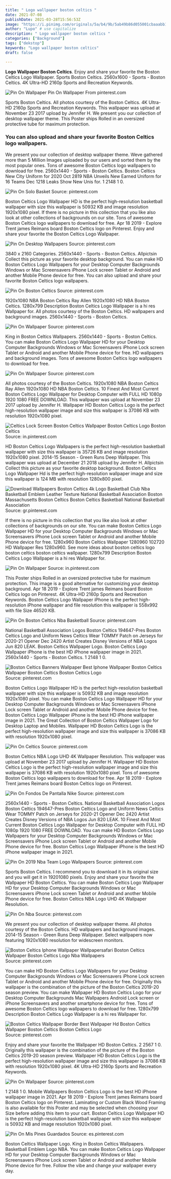 ```yaml
---
title: " Logo wallpaper boston celtics "
date: 2021-07-08
publishDate: 2021-03-28T15:56:53Z
image: "https://i.pinimg.com/originals/5a/b4/9b/5ab49b86d055001cbaaabb1f86c4565a.jpg"
author: "Lupo" # use capitalize
description: " Logo wallpaper boston celtics "
categories: ["Background"]
tags: ["dekstop"]
keywords: "Logo wallpaper boston celtics"
draft: false

---
```



**Logo Wallpaper Boston Celtics**. Enjoy and share your favorite the Boston Celtics Logo Wallpaper. Sports Boston Celtics. 2560x1600 - Sports - Boston Celtics. 4K Ultra-HD 2160p Sports and Recreation Keywords.

![Pin On Wallpaper](https://i.pinimg.com/originals/ae/4b/0b/ae4b0b0db29520f39f8d94ea1925920f.jpg "Pin On Wallpaper")
Pin On Wallpaper From pinterest.com


Sports Boston Celtics. All photos courtesy of the Boston Celtics. 4K Ultra-HD 2160p Sports and Recreation Keywords. This wallpaper was upload at November 23 2017 upload by Jennifer H. We present you our collection of desktop wallpaper theme. This Poster ships Rolled in an oversized protective tube for maximum protection.

### You can also upload and share your favorite Boston Celtics logo wallpapers.

We present you our collection of desktop wallpaper theme. Weve gathered more than 5 Million Images uploaded by our users and sorted them by the most popular ones. Tons of awesome Boston Celtics logo wallpapers to download for free. 2560x1440 - Sports - Boston Celtics. Boston Celtics New City Uniform for 2020 Oct 2819 NBA Unveils New Earned Uniform for 16 Teams Dec 1218 Leaks Show New Unis for. 1 2148 1 0.


![Pin On Solo Basket](https://i.pinimg.com/originals/68/e3/78/68e3783ef094eac6905a5d2a2a25bfc0.jpg "Pin On Solo Basket")
Source: pinterest.com

Boston Celtics Logo Wallpaper HD is the perfect high-resolution basketball wallpaper with size this wallpaper is 50932 KB and image resolution 1920x1080 pixel. If there is no picture in this collection that you like also look at other collections of backgrounds on our site. Tons of awesome Boston Celtics logo wallpapers to download for free. Apr 18 2019 - Explore Trent james Reimans board Boston Celtics logo on Pinterest. Enjoy and share your favorite the Boston Celtics Logo Wallpaper.

![Pin On Desktop Wallpapers](https://i.pinimg.com/originals/e0/36/cc/e036ccb546b9fa9f0a3fe21459024b8b.jpg "Pin On Desktop Wallpapers")
Source: pinterest.com

3840 x 2160 Categories. 2560x1440 - Sports - Boston Celtics. Allpictsin Collect this picture as your favorite desktop background. You can make HD Boston Celtics Logo Wallpapers for your Desktop Computer Backgrounds Windows or Mac Screensavers iPhone Lock screen Tablet or Android and another Mobile Phone device for free. You can also upload and share your favorite Boston Celtics logo wallpapers.

![Pin On Boston Celtics](https://i.pinimg.com/originals/eb/9b/1e/eb9b1e293bb5f1990f088d3b411f0754.jpg "Pin On Boston Celtics")
Source: pinterest.com

1920x1080 NBA Boston Celtics Ray Allen 1920x1080 HD NBA Boston Celtics. 1280x799 Description Boston Celtics Logo Wallpaper is a hi res Wallpaper for. All photos courtesy of the Boston Celtics. HD wallpapers and background images. 2560x1440 - Sports - Boston Celtics.

![Pin On Wallpaper](https://i.pinimg.com/originals/42/86/a4/4286a4d48f2e14344d31265781c4a162.jpg "Pin On Wallpaper")
Source: pinterest.com

King in Boston Celtics Wallpapers. 2560x1440 - Sports - Boston Celtics. You can make Boston Celtics Logo Wallpaper HD for your Desktop Computer Backgrounds Windows or Mac Screensavers iPhone Lock screen Tablet or Android and another Mobile Phone device for free. HD wallpapers and background images. Tons of awesome Boston Celtics logo wallpapers to download for free.

![Pin On Wallpaper](https://i.pinimg.com/originals/ae/4b/0b/ae4b0b0db29520f39f8d94ea1925920f.jpg "Pin On Wallpaper")
Source: pinterest.com

All photos courtesy of the Boston Celtics. 1920x1080 NBA Boston Celtics Ray Allen 1920x1080 HD NBA Boston Celtics. 10 Finest And Most Current Boston Celtics Logo Wallpaper for Desktop Computer with FULL HD 1080p 1920 1080 FREE DOWNLOAD. This wallpaper was upload at November 23 2017 upload by Jennifer H. Wallpaper HD Boston Celtics Logo is the perfect high-resolution wallpaper image and size this wallpaper is 37086 KB with resolution 1920x1080 pixel.

![Celtics Lock Screen Boston Celtics Wallpaper Boston Celtics Logo Boston Celtics](https://i.pinimg.com/originals/2b/e7/cc/2be7cc499ffef21731aa12d338d496f5.jpg "Celtics Lock Screen Boston Celtics Wallpaper Boston Celtics Logo Boston Celtics")
Source: in.pinterest.com

HD Boston Celtics Logo Wallpapers is the perfect high-resolution basketball wallpaper with size this wallpaper is 35726 KB and image resolution 1920x1080 pixel. 2014-15 Season - Green Runs Deep Wallpaper. This wallpaper was upload at December 21 2018 upload by Jennifer H. Allpictsin Collect this picture as your favorite desktop background. Boston Celtics Logo Wallpaper Hd is the perfect high-resolution wallpaper image and size this wallpaper is 124 MB with resolution 1280x800 pixel.

![Download Wallpapers Boston Celtics 4k Logo Basketball Club Nba Basketball Emblem Leather Texture National Basketball Association Boston Massachusetts Boston Celtics Boston Celtics Basketball National Basketball Association](https://i.pinimg.com/originals/36/ca/09/36ca09d07f6badf74cb573b51d7fab41.png "Download Wallpapers Boston Celtics 4k Logo Basketball Club Nba Basketball Emblem Leather Texture National Basketball Association Boston Massachusetts Boston Celtics Boston Celtics Basketball National Basketball Association")
Source: gr.pinterest.com

If there is no picture in this collection that you like also look at other collections of backgrounds on our site. You can make Boston Celtics Logo Wallpaper HD for your Desktop Computer Backgrounds Windows or Mac Screensavers iPhone Lock screen Tablet or Android and another Mobile Phone device for free. 1280x960 Boston Celtics Wallpaper 1280960 102720 HD Wallpaper Res 1280x960. See more ideas about boston celtics logo boston celtics boston celtics wallpaper. 1280x799 Description Boston Celtics Logo Wallpaper is a hi res Wallpaper for.

![Pin On Wallpaper](https://i.pinimg.com/originals/d8/33/f4/d833f416132d2f68147f0a43892f40fb.jpg "Pin On Wallpaper")
Source: in.pinterest.com

This Poster ships Rolled in an oversized protective tube for maximum protection. This image is a good alternative for customizing your desktop background. Apr 18 2019 - Explore Trent james Reimans board Boston Celtics logo on Pinterest. 4K Ultra-HD 2160p Sports and Recreation Keywords. Boston Celtics Logo Wallpaper iPhone is the perfect high-resolution iPhone wallpaper and file resolution this wallpaper is 558x992 with file Size 46520 KB.

![Pin On Boston Celtics Nba Basketball](https://i.pinimg.com/originals/4b/6f/64/4b6f646ce6922c528021cdf4bd72a3a1.jpg "Pin On Boston Celtics Nba Basketball")
Source: pinterest.com

National Basketball Association Logos Boston Celtics 194647-Pres Boston Celtics Logo and Uniform News Celtics Wear TOMMY Patch on Jerseys for 2020-21 Opener Dec 2420 Artist Creates Disney Versions of NBA Logos Jun 820 LEAK. Boston Celtics Wallpaper Logo. Boston Celtics Logo Wallpaper iPhone is the best HD iPhone wallpaper image in 2021. 2560x1440 - Sports - Boston Celtics. 1 2148 1 0.

![Boston Celtics Banners Wallpaper Best Iphone Wallpaper Boston Celtics Wallpaper Boston Celtics Boston Celtics Logo](https://i.pinimg.com/originals/98/f6/35/98f635dd90e34b1df340653e0688771a.png "Boston Celtics Banners Wallpaper Best Iphone Wallpaper Boston Celtics Wallpaper Boston Celtics Boston Celtics Logo")
Source: pinterest.com

Boston Celtics Logo Wallpaper HD is the perfect high-resolution basketball wallpaper with size this wallpaper is 50932 KB and image resolution 1920x1080 pixel. You can make Boston Celtics Logo Wallpaper HD for your Desktop Computer Backgrounds Windows or Mac Screensavers iPhone Lock screen Tablet or Android and another Mobile Phone device for free. Boston Celtics Logo Wallpaper iPhone is the best HD iPhone wallpaper image in 2021. The Great Collection of Boston Celtics Wallpaper Logo for Desktop Laptop and Mobiles. Wallpaper HD Boston Celtics Logo is the perfect high-resolution wallpaper image and size this wallpaper is 37086 KB with resolution 1920x1080 pixel.

![Pin On Celtics](https://i.pinimg.com/originals/06/a0/95/06a0951ad990c809cd5a9f4842a00d91.jpg "Pin On Celtics")
Source: pinterest.com

Boston Celtics NBA Logo UHD 4K Wallpaper Resolution. This wallpaper was upload at November 23 2017 upload by Jennifer H. Wallpaper HD Boston Celtics Logo is the perfect high-resolution wallpaper image and size this wallpaper is 37086 KB with resolution 1920x1080 pixel. Tons of awesome Boston Celtics logo wallpapers to download for free. Apr 18 2019 - Explore Trent james Reimans board Boston Celtics logo on Pinterest.

![Pin On Fondos De Pantalla Nike](https://i.pinimg.com/originals/98/e5/d6/98e5d6f44ed1ca52b33ca45e00a25922.png "Pin On Fondos De Pantalla Nike")
Source: pinterest.com

2560x1440 - Sports - Boston Celtics. National Basketball Association Logos Boston Celtics 194647-Pres Boston Celtics Logo and Uniform News Celtics Wear TOMMY Patch on Jerseys for 2020-21 Opener Dec 2420 Artist Creates Disney Versions of NBA Logos Jun 820 LEAK. 10 Finest And Most Current Boston Celtics Logo Wallpaper for Desktop Computer with FULL HD 1080p 1920 1080 FREE DOWNLOAD. You can make HD Boston Celtics Logo Wallpapers for your Desktop Computer Backgrounds Windows or Mac Screensavers iPhone Lock screen Tablet or Android and another Mobile Phone device for free. Boston Celtics Logo Wallpaper iPhone is the best HD iPhone wallpaper image in 2021.

![Pin On 2019 Nba Team Logo Wallpapers](https://i.pinimg.com/originals/ae/0f/51/ae0f517d65143614217c750225b34545.png "Pin On 2019 Nba Team Logo Wallpapers")
Source: pinterest.com

Sports Boston Celtics. I recommend you to download it in its original size and you will get it in 19201080 pixels. Enjoy and share your favorite the Wallpaper HD Boston Celtics. You can make Boston Celtics Logo Wallpaper HD for your Desktop Computer Backgrounds Windows or Mac Screensavers iPhone Lock screen Tablet or Android and another Mobile Phone device for free. Boston Celtics NBA Logo UHD 4K Wallpaper Resolution.

![Pin On Nba](https://i.pinimg.com/736x/c8/57/f8/c857f876f32cb8487179ec81c565956f.jpg "Pin On Nba")
Source: pinterest.com

We present you our collection of desktop wallpaper theme. All photos courtesy of the Boston Celtics. HD wallpapers and background images. 2014-15 Season - Green Runs Deep Wallpaper. Select wallpapers now featuring 1920x1080 resolution for widescreen monitors.

![Boston Celtics Iphone Wallpaper Wallpapersafari Boston Celtics Wallpaper Boston Celtics Logo Nba Wallpapers](https://i.pinimg.com/originals/f3/30/07/f33007c83e44c1aca98e824cf2cca376.png "Boston Celtics Iphone Wallpaper Wallpapersafari Boston Celtics Wallpaper Boston Celtics Logo Nba Wallpapers")
Source: pinterest.com

You can make HD Boston Celtics Logo Wallpapers for your Desktop Computer Backgrounds Windows or Mac Screensavers iPhone Lock screen Tablet or Android and another Mobile Phone device for free. Originally this wallpaper is the combination of the picture of the Boston Celtics 2019-20 season preview. You can make Wallpaper HD Boston Celtics Logo for your Desktop Computer Backgrounds Mac Wallpapers Android Lock screen or iPhone Screensavers and another smartphone device for free. Tons of awesome Boston Celtics logo wallpapers to download for free. 1280x799 Description Boston Celtics Logo Wallpaper is a hi res Wallpaper for.

![Boston Celtics Wallpaper Border Best Wallpaper Hd Boston Celtics Wallpaper Boston Celtics Boston Celtics Logo](https://i.pinimg.com/originals/28/6a/74/286a7476194455b4d462e62124b21dfd.png "Boston Celtics Wallpaper Border Best Wallpaper Hd Boston Celtics Wallpaper Boston Celtics Boston Celtics Logo")
Source: pinterest.com

Enjoy and share your favorite the Wallpaper HD Boston Celtics. 2 2567 1 0. Originally this wallpaper is the combination of the picture of the Boston Celtics 2019-20 season preview. Wallpaper HD Boston Celtics Logo is the perfect high-resolution wallpaper image and size this wallpaper is 37086 KB with resolution 1920x1080 pixel. 4K Ultra-HD 2160p Sports and Recreation Keywords.

![Pin On Wallpaper](https://i.pinimg.com/originals/bc/2a/c8/bc2ac8f3677e0b402b7b481b8227d05e.jpg "Pin On Wallpaper")
Source: pinterest.com

1 2148 1 0. Mobile Wallpapers Boston Celtics Logo is the best HD iPhone wallpaper image in 2021. Apr 18 2019 - Explore Trent james Reimans board Boston Celtics logo on Pinterest. Laminating or Custom Black Wood Framing is also available for this Poster and may be selected when choosing your Size before adding this item to your cart. Boston Celtics Logo Wallpaper HD is the perfect high-resolution basketball wallpaper with size this wallpaper is 50932 KB and image resolution 1920x1080 pixel.

![Pin On Mis Pines Guardados](https://i.pinimg.com/originals/5a/b4/9b/5ab49b86d055001cbaaabb1f86c4565a.jpg "Pin On Mis Pines Guardados")
Source: es.pinterest.com

Boston Celtics Wallpaper Logo. King in Boston Celtics Wallpapers. Basketball Emblem Logo NBA. You can make Boston Celtics Logo Wallpaper HD for your Desktop Computer Backgrounds Windows or Mac Screensavers iPhone Lock screen Tablet or Android and another Mobile Phone device for free. Follow the vibe and change your wallpaper every day.

